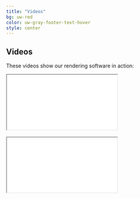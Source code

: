 ```yaml
---
title: "Videos"
bg: uw-red
color: uw-gray-footer-text-hover
style: center
---
```


## Videos

These videos show our rendering software in action:

<div class="icontain"><iframe src="//www.youtube.com/embed/E-zf6jJf_cs" allowfullscreen></iframe></div>
<br />
<div class="icontain"><iframe src="//www.youtube.com/embed/KKkhtwf4DKI" allowfullscreen></iframe></div>